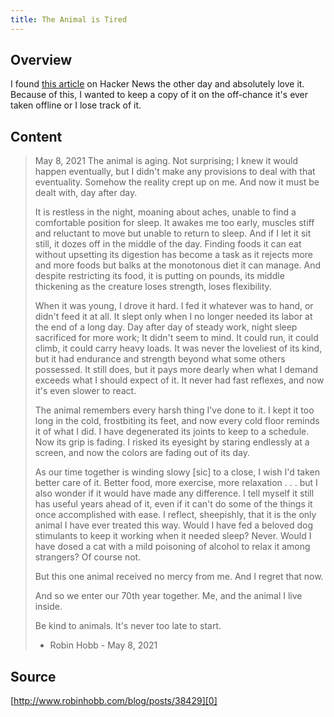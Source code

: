 ```yaml
---
title: The Animal is Tired
---
```


## Overview

I found [this article][0] on Hacker News the other day and absolutely love it. Because of this, I wanted to keep a copy of it on the off-chance it's ever taken offline or I lose track of it.

## Content

> May 8, 2021
> The animal is aging. Not surprising; I knew it would happen eventually, but I didn't make any provisions to deal with that eventuality. Somehow the reality crept up on me. And now it must be dealt with, day after day.
>
> It is restless in the night, moaning about aches, unable to find a comfortable position for sleep. It awakes me too early, muscles stiff and reluctant to move but unable to return to sleep. And if I let it sit still, it dozes off in the middle of the day. Finding foods it can eat without upsetting its digestion has become a task as it rejects more and more foods but balks at the monotonous diet it can manage. And despite restricting its food, it is putting on pounds, its middle thickening as the creature loses strength, loses flexibility.
>
> When it was young, I drove it hard. I fed it whatever was to hand, or didn't feed it at all. It slept only when I no longer needed its labor at the end of a long day. Day after day of steady work, night sleep sacrificed for more work; It didn't seem to mind. It could run, it could climb, it could carry heavy loads. It was never the loveliest of its kind, but it had endurance and strength beyond what some others possessed. It still does, but it pays more dearly when what I demand exceeds what I should expect of it. It never had fast reflexes, and now it's even slower to react.
>
> The animal remembers every harsh thing I've done to it. I kept it too long in the cold, frostbiting its feet, and now every cold floor reminds it of what I did. I have degenerated its joints to keep to a schedule. Now its grip is fading. I risked its eyesight by staring endlessly at a screen, and now the colors are fading out of its day.
>
> As our time together is winding slowy [sic] to a close, I wish I'd taken better care of it. Better food, more exercise, more relaxation . . . but I also wonder if it would have made any difference. I tell myself it still has useful years ahead of it, even if it can't do some of the things it once accomplished with ease. I reflect, sheepishly, that it is the only animal I have ever treated this way. Would I have fed a beloved dog stimulants to keep it working when it needed sleep? Never. Would I have dosed a cat with a mild poisoning of alcohol to relax it among strangers? Of course not.
>
> But this one animal received no mercy from me. And I regret that now.
>
> And so we enter our 70th year together. Me, and the animal I live inside.
>
> Be kind to animals. It's never too late to start.
>
> - Robin Hobb - May 8, 2021

## Source

[http://www.robinhobb.com/blog/posts/38429][0]

[0]: http://www.robinhobb.com/blog/posts/38429
